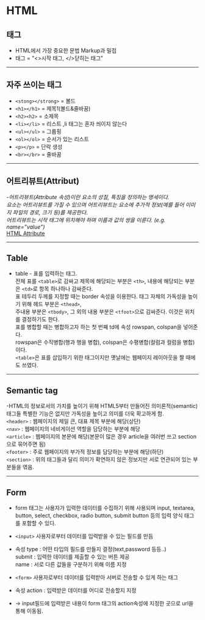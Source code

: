 # HTML
## 태그 
- HTML에서 가장 중요한 문법
   Markup과 밀접
- 태그 = "<>시작 태그, </>닫히는 태그"
---
## 자주 쓰이는 태그
- `<stong></strong>` = 볼드
- `<h1></h1>` = 제목1(볼드&줄바꿈)
- `<h2><h2>` = 소제목
- `<li></li>` = 리스트 ,li 태그는 혼자 씌이지 않는다
- `<ul></ul>` = 그룹핑
- `<ol></ol>` = 순서가 있는 리스트
- `<p></p>` = 단락 생성 
- `<br></br>` = 줄바꿈  
---
## 어트리뷰트(Attribut)
-*어트리뷰트(Attribute 속성)이란 요소의 성질, 특징을 정의하는 명세이다.   
요소는 어트리뷰트를 가질 수 있으며 어트리뷰트는 요소에 추가적 정보(예를 들어 이미지 파일의 경로, 크기 등)를 제공한다.   
어트리뷰트는 시작 태그에 위치해야 하며 이름과 값의 쌍을 이룬다. (e.g. name=”value”)*  
[HTML Attribute](http://poiemaweb.com/img/html-attribute.png)

---

## Table
- table - 표를 입력하는 태그.  
전체 표를 `<table>`로 감싸고 제목에 해당되는 부분은 `<th>`, 내용에 해당되는 부분은 `<td>`로 항목 하나하나 감싸준다.  
표 테두리 두께를 지정할 때는 border 속성을 이용한다.
태그 자체의 가독성을 높이기 위해 헤드 부분은 `<thead>`,   
주내용 부분은 `<tbody>`, 그 외의 내용 부분은 `<tfoot>`으로 감싸준다. 이것은 위치를 결정하기도 한다.  
표를 병합할 때는 병합하고자 하는 첫 번째 td에 속성 rowspan, colspan을 넣어준다.  
rowspan은 수직병합(행과 행을 병합), colspan은 수평병합(컬럼과 컬럼을 병합)이다.  
`<table>`은 표를 삽입하기 위한 태그이지만 옛날에는 웹페이지 레이아웃을 짤 때에도 쓰였다.

---

## Semantic tag
-HTML의 정보로서의 가치를 높이기 위해 HTML5부터 만들어진 의미론적(semantic) 태그들
특별한 기능은 없지만 가독성을 높이고 의미를 더욱 확고하게 함.  
`<header>` : 웹페이지의 제일 큰, 대표 제목 부분에 해당(상단)  
`<nav>` : 웹페이지의 네비게이션 역할을 담당하는 부분에 해당  
`<article>` : 웹페이지의 본문에 해당(본문이 많은 경우 article을 여러번 쓰고 section으로 묶어주면 됨)  
`<footer>` : 주로 웹페이지의 부가적 정보를 담당하는 부분에 해당(하단)  
`<section>` : 위의 태그들과 달리 의미가 확연하지 않은 정보지만 서로 연관되어 있는 부분들을 엮음.  

---

## Form
- form 태그는 사용자가 입력한 데이터를 수집하기 위해 사용되며 input, textarea, button, select, checkbox, radio button, submit button 등의 입력 양식 태그를 포함할 수 있다.

- `<input>` 사용자로부터 데이터를 입력받을 수 있는 필드를 만듬
- 속성 type : 어떤 타입의 필드를 만들지 결정(text,password 등등..)  
submit : 입력한 데이터를 제출할 수 있는 버튼 제공  
name : 서로 다른 값들을 구분하기 위해 이름 지정
- `<form>` 사용자로부터 데이터를 입력받아 서버로 전송할 수 있게 하는 태그
- 속성 action : 입력받은 데이터를 어디로 전송할지 지정
-  -> input필드에 입력받은 내용이 form 태그의 action속성에 지정한 곳으로 url을 통해 이동됨.

